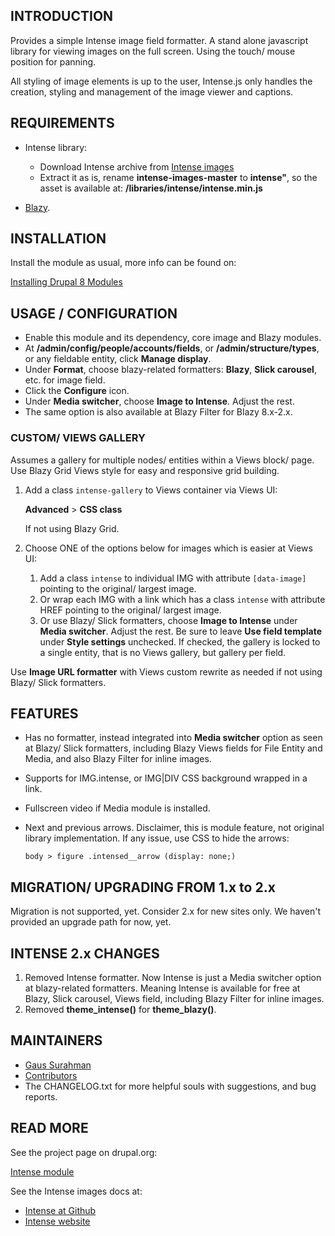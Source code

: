 ## INTRODUCTION

Provides a simple Intense image field formatter. A stand alone javascript
library for viewing images on the full screen. Using the touch/ mouse position
for panning.

All styling of image elements is up to the user, Intense.js only handles the
creation, styling and management of the image viewer and captions.

## REQUIREMENTS
* Intense library:
  + Download Intense archive from
    [Intense images](https://github.com/tholman/intense-images/)
  + Extract it as is, rename **intense-images-master** to **intense"**, so the
    asset is available at:
    **/libraries/intense/intense.min.js**

* [Blazy](https://drupal.org/project/blazy).


## INSTALLATION
Install the module as usual, more info can be found on:

[Installing Drupal 8 Modules](https://drupal.org/node/1897420)


## USAGE / CONFIGURATION

* Enable this module and its dependency, core image and Blazy modules.
* At **/admin/config/people/accounts/fields**, or **/admin/structure/types**,
  or any fieldable entity, click **Manage display**.
* Under **Format**, choose blazy-related formatters:
  **Blazy**, **Slick carousel**, etc. for image field.
* Click the **Configure** icon.
* Under **Media switcher**, choose **Image to Intense**. Adjust the rest.
* The same option is also available at Blazy Filter for Blazy 8.x-2.x.


### CUSTOM/ VIEWS GALLERY
Assumes a gallery for multiple nodes/ entities within a Views block/ page.
Use Blazy Grid Views style for easy and responsive grid building.

1. Add a class `intense-gallery` to Views container via Views UI:

   **Advanced** > **CSS class**

   If not using Blazy Grid.

2. Choose ONE of the options below for images which is easier at Views UI:
   1. Add a class `intense` to individual IMG with attribute `[data-image]`
      pointing to the original/ largest image.
   2. Or wrap each IMG with a link which has a class `intense` with attribute
      HREF pointing to the original/ largest image.
   3. Or use Blazy/ Slick formatters, choose **Image to Intense** under
      **Media switcher**. Adjust the rest. Be sure to leave
      **Use field template** under **Style settings**  unchecked. If checked,
      the gallery is locked to a single entity, that is no Views gallery,
      but gallery per field.

Use **Image URL formatter** with Views custom rewrite as needed if not using
Blazy/ Slick formatters.


## FEATURES
* Has no formatter, instead integrated into **Media switcher** option as seen at
  Blazy/ Slick formatters, including Blazy Views fields for File Entity and
  Media, and also Blazy Filter for inline images.
* Supports for IMG.intense, or IMG|DIV CSS background wrapped in a link.
* Fullscreen video if Media module is installed.
* Next and previous arrows. Disclaimer, this is module feature, not original
  library implementation. If any issue, use CSS to hide the arrows:

  ````
  body > figure .intensed__arrow (display: none;)
  ````


## MIGRATION/ UPGRADING FROM 1.x to 2.x
Migration is not supported, yet. Consider 2.x for new sites only.
We haven't provided an upgrade path for now, yet.


## INTENSE 2.x CHANGES
1. Removed Intense formatter. Now Intense is just a Media switcher option at
   blazy-related formatters. Meaning Intense is available for free at Blazy,
   Slick carousel, Views field, including Blazy Filter for inline images.
2. Removed **theme_intense()** for **theme_blazy()**.


## MAINTAINERS
* [Gaus Surahman](https://drupal.org/user/159062)
* [Contributors](https://www.drupal.org/node/2647200/committers)
* The CHANGELOG.txt for more helpful souls with suggestions, and bug reports.


## READ MORE
See the project page on drupal.org:

[Intense module](http://drupal.org/project/intense)

See the Intense images docs at:

* [Intense at Github](https://github.com/tholman/intense-images/)
* [Intense website](http://tholman.com/intense-images)

